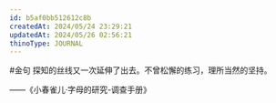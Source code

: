 ```yaml
---
id: b5af0bb512612c8b
createdAt: 2024/05/24 23:29:21
updatedAt: 2024/05/26 02:56:21
thinoType: JOURNAL
---
```

#金句 探知的丝线又一次延伸了出去。不曾松懈的练习，理所当然的坚持。

——《小春雀儿·字母的研究-调查手册》